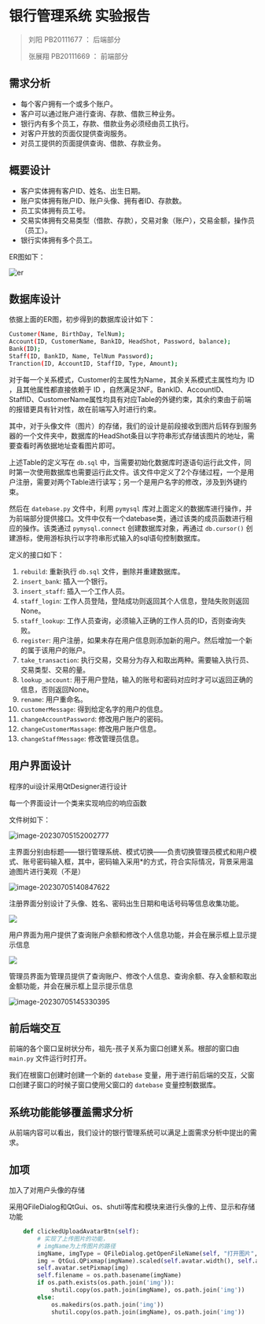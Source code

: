 # 银行管理系统 实验报告

> 刘阳 PB20111677 ： 后端部分
>
> 张展翔 PB20111669 ： 前端部分

## 需求分析

- 每个客户拥有一个或多个账户。
- 客户可以通过账户进行查询、存款、借款三种业务。
- 银行内有多个员工，存款、借款业务必须经由员工执行。
- 对客户开放的页面仅提供查询服务。
- 对员工提供的页面提供查询、借款、存款业务。

## 概要设计

- 客户实体拥有客户ID、姓名、出生日期。
- 账户实体拥有账户ID、账户头像、拥有者ID、存款数。
- 员工实体拥有员工号。
- 交易实体拥有交易类型（借款、存款），交易对象（账户），交易金额，操作员（员工）。
- 银行实体拥有多个员工。

ER图如下：

<img src="./er.png" alt="er" style="zoom:100%;" />

## 数据库设计

依据上面的ER图，初步得到的数据库设计如下：

```bash
Customer(Name, BirthDay, TelNum);
Account(ID, CustomerName, BankID, HeadShot, Password, balance);
Bank(ID);
Staff(ID, BankID, Name, TelNum Password);
Tranction(ID, AccountID, StaffID, Type, Amount);
```

对于每一个关系模式，Customer的主属性为Name，其余关系模式主属性均为 ID ，且其他属性都直接依赖于 ID ，自然满足3NF。BankID、AccountID、StaffID、CustomerName属性均具有对应Table的外键约束，其余约束由于前端的报错更具有针对性，故在前端写入时进行约束。

其中，对于头像文件（图片）的存储，我们的设计是前段接收到图片后转存到服务器的一个文件夹中，数据库的HeadShot条目以字符串形式存储该图片的地址，需要查看时再依据地址查看图片即可。

上述Table的定义写在 `db.sql` 中，当需要初始化数据库时逐语句运行此文件，同时第一次使用数据库也需要运行此文件。该文件中定义了2个存储过程，一个是用户注册，需要对两个Table进行读写；另一个是用户名字的修改，涉及到外键约束。

然后在 `datebase.py` 文件中，利用 `pymysql` 库对上面定义的数据库进行操作，并为前端部分提供接口。文件中仅有一个datebase类，通过该类的成员函数进行相应的操作。该类通过 `pymysql.connect` 创建数据库对象，再通过 `db.cursor()` 创建游标，使用游标执行以字符串形式输入的sql语句控制数据库。

定义的接口如下：

1. `rebuild`: 重新执行 `db.sql` 文件，删除并重建数据库。
2. `insert_bank`: 插入一个银行。
3. `insert_staff`: 插入一个工作人员。
4. `staff_login`: 工作人员登陆，登陆成功则返回其个人信息，登陆失败则返回None。
5. `staff_lookup`: 工作人员查询，必须输入正确的工作人员的ID，否则查询失败。
6. `register`: 用户注册，如果未存在用户信息则添加新的用户。然后增加一个新的属于该用户的账户。
7. `take_transaction`: 执行交易，交易分为存入和取出两种。需要输入执行员、交易类型、交易的量。
8. `lookup_account`: 用于用户登陆，输入的账号和密码对应时才可以返回正确的信息，否则返回None。
9. `rename`: 用户重命名。
10. `customerMessage`: 得到给定名字的用户的信息。
11. `changeAccountPassword`: 修改用户账户的密码。
12. `changeCustomerMassage`: 修改用户账户信息。
13. `changeStaffMessage`: 修改管理员信息。

## 用户界面设计

程序的ui设计采用QtDesigner进行设计

每一个界面设计一个类来实现响应的响应函数

文件树如下：

![image-20230705152002777](https://s2.loli.net/2023/07/05/MbL3ViWXea71nOk.png)

主界面分别由标题——银行管理系统、模式切换——负责切换管理员模式和用户模式、账号密码输入框，其中，密码输入采用*的方式，符合实际情况，背景采用温迪图片进行美观（不是）

![image-20230705140847622](https://s2.loli.net/2023/07/05/xCRa1O62rA5Vcdl.png)

注册界面分别设计了头像、姓名、密码出生日期和电话号码等信息收集功能。

![](https://s2.loli.net/2023/07/05/vdDSuc8CyxBRJ9l.png)

用户界面为用户提供了查询账户余额和修改个人信息功能，并会在展示框上显示提示信息

![](https://s2.loli.net/2023/07/05/OLs9wITXUeMKB6y.png)

管理员界面为管理员提供了查询账户、修改个人信息、查询余额、存入金额和取出金额功能，并会在展示框上显示提示信息

![image-20230705145330395](https://s2.loli.net/2023/07/05/WloxdKtTqhFw3vQ.png)

## 前后端交互

前端的各个窗口呈树状分布，祖先-孩子关系为窗口创建关系。根部的窗口由 `main.py` 文件运行时打开。

我们在根窗口创建时创建一个新的 `datebase` 变量，用于进行前后端的交互，父窗口创建子窗口的时候子窗口使用父窗口的 `datebase` 变量控制数据库。

## 系统功能能够覆盖需求分析

从前端内容可以看出，我们设计的银行管理系统可以满足上面需求分析中提出的需求。

## 加项

加入了对用户头像的存储

采用QFileDialog和QtGui、os、shutil等库和模块来进行头像的上传、显示和存储功能

```python
    def clickedUploadAvatarBtn(self):
        # 实现了上传图片的功能，
        # imgName为上传图片的路径
        imgName, imgType = QFileDialog.getOpenFileName(self, "打开图片", "", "*.jpg;;*.png;;All Files(*)")
        img = QtGui.QPixmap(imgName).scaled(self.avatar.width(), self.avatar.height())
        self.avatar.setPixmap(img)
        self.filename = os.path.basename(imgName)
        if os.path.exists(os.path.join('img')):
            shutil.copy(os.path.join(imgName), os.path.join('img'))
        else:
            os.makedirs(os.path.join('img'))
            shutil.copy(os.path.join(imgName), os.path.join('img'))
```



